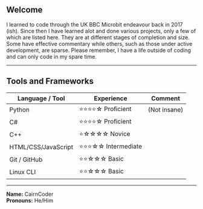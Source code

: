 ## Welcome

I learned to code through the UK BBC Microbit endeavour back in 2017 (ish). Since then I have learned alot and done various projects, only a few of which are listed here. They are at different stages of completion and size. Some have effective commentary while others, such as those under active development, are sparse.
Please remember, I have a life outside of coding and can only code in my spare time.

---

## Tools and Frameworks

| Language / Tool | Experience | Comment |
|-----------------|------------|---------|
| Python          | ⭐⭐⭐⭐☆ Proficient | (Not insane) |
| C#              | ⭐⭐⭐⭐☆ Proficient ||
| C++             | ⭐☆☆☆☆ Novice ||
| HTML/CSS/JavaScript | ⭐⭐⭐☆☆ Intermediate ||
| Git / GitHub      | ⭐⭐☆☆☆ Basic ||
| Linux CLI       | ⭐⭐☆☆☆ Basic ||


---

**Name:** CairnCoder  
**Pronouns:** He/Him
